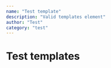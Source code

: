```yaml
---
name: "Test template"
description: "Valid templates element"
author: "Test"
category: "test"
---
```

# Test templates